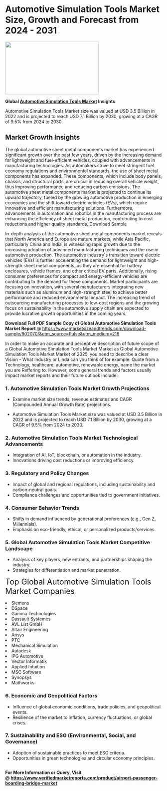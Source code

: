 <H1>Automotive Simulation Tools Market Size, Growth and Forecast from 2024 - 2031</H1><img class="aligncenter size-medium wp-image-584254" src="https://thirdeyenews.in/wp-content/uploads/2024/09/Global-Market-Research-300x168.jpeg" alt="" width="300" height="168" /><p><strong>Global&nbsp;<a href="https://www.marketsizeandtrends.com/download-sample/802070/&amp;utm_source=Pulse&amp;utm_medium=218">Automotive Simulation Tools Market</a> Insights</strong></p><p>Automotive Simulation Tools Market size was valued at USD 3.5 Billion in 2022 and is projected to reach USD 7.1 Billion by 2030, growing at a CAGR of 9.5% from 2024 to 2030.</p><p><h2>Market Growth Insights</h2> <p>The global automotive sheet metal components market has experienced significant growth over the past few years, driven by the increasing demand for lightweight and fuel-efficient vehicles, coupled with advancements in manufacturing technologies. As automakers strive to meet stringent fuel economy regulations and environmental standards, the use of sheet metal components has expanded. These components, which include body panels, chassis, and structural parts, are crucial in reducing overall vehicle weight, thus improving performance and reducing carbon emissions. The automotive sheet metal components market is projected to continue its upward trajectory, fueled by the growing automotive production in emerging economies and the shift toward electric vehicles (EVs), which require innovative and efficient manufacturing solutions. Furthermore, advancements in automation and robotics in the manufacturing process are enhancing the efficiency of sheet metal production, contributing to cost reductions and higher quality standards. Download Sample</p> <p>In-depth analysis of the automotive sheet metal components market reveals that North America and Europe are mature markets, while Asia Pacific, particularly China and India, is witnessing rapid growth due to the increasing adoption of advanced manufacturing techniques and the rise in automotive production. The automotive industry's transition toward electric vehicles (EVs) is further accelerating the demand for lightweight and high-strength sheet metal components, as they are essential for battery enclosures, vehicle frames, and other critical EV parts. Additionally, rising consumer preferences for compact and energy-efficient vehicles are contributing to the demand for these components. Market participants are focusing on innovation, with several manufacturers integrating new materials such as aluminum and high-strength steel to achieve better performance and reduced environmental impact. The increasing trend of outsourcing manufacturing processes to low-cost regions and the growing focus on sustainability in the automotive supply chain are expected to provide lucrative growth opportunities in the coming years. </p><p><span class=""><strong>Download Full PDF Sample Copy of Global Automotive Simulation Tools Market Report</strong> @ <a href="https://www.marketsizeandtrends.com/download-sample/802070/&amp;utm_source=Pulse&amp;utm_medium=218" target="_blank">https://www.marketsizeandtrends.com/download-sample/802070/&amp;utm_source=Pulse&amp;utm_medium=218</a></span></p><p>In order to make an accurate and perceptive description of future scope of a Global&nbsp;Automotive Simulation Tools Market Market as Global&nbsp;Automotive Simulation Tools Market Market of 2025, you need to describe a clear Vision &ndash; What Industry or Linda can you think of for example: Quote from a Technology, healthcare, automotive, renewable energy, name the market you are Reffering to. However, some general trends and factors usually impact market reports and their future outlook include:</p><h3>1.&nbsp;<strong>Automotive Simulation Tools Market Growth Projections</strong></h3><ul><li>Examine market size trends, revenue estimates and CAGR (Compounded Annual Growth Rate) projections.</li><li><p>Automotive Simulation Tools Market size was valued at USD 3.5 Billion in 2022 and is projected to reach USD 7.1 Billion by 2030, growing at a CAGR of 9.5% from 2024 to 2030.</p></li></ul><h3>2.&nbsp;<strong>Automotive Simulation Tools Market Technological Advancements</strong></h3><ul><li>Integration of AI, IoT, blockchain, or automation in the industry.</li><li>Innovations driving cost reductions or improving efficiency.</li></ul><h3>3.&nbsp;<strong>Regulatory and Policy Changes</strong></h3><ul><li>Impact of global and regional regulations, including sustainability and carbon-neutral goals.</li><li>Compliance challenges and opportunities tied to government initiatives.</li></ul><h3>4.&nbsp;<strong>Consumer Behavior Trends</strong></h3><ul><li>Shifts in demand influenced by generational preferences (e.g., Gen Z, Millennials).</li><li>Emphasis on eco-friendly, ethical, or personalized products/services.</li></ul><h3>5.&nbsp;<strong>Global Automotive Simulation Tools Market Competitive Landscape</strong></h3><ul><li>Analysis of key players, new entrants, and partnerships shaping the industry.</li><li>Strategies for differentiation and market penetration.</li></ul><p data-pm-slice="1 1 []"><span style="color: inherit; font-family: inherit; font-size: 25px;">Top Global Automotive Simulation Tools Market Companies</span></p><div class="" data-test-id=""><p><li>Siemens</li><li> DSpace</li><li> Gamma Technologies</li><li> Dassault Systemes</li><li> AVL List GmbH</li><li> Altair Engineering</li><li> Ansys</li><li> PTC</li><li> Mechanical Simulation</li><li> Autodesk</li><li> IPG Automotive</li><li> Vector Informatik</li><li> Applied Intuition</li><li> MSC Software</li><li> Synopsys</li><li> Mathworks</li></p></div><h3>6.&nbsp;<strong>Economic and Geopolitical Factors</strong></h3><ul><li>Influence of global economic conditions, trade policies, and geopolitical events.</li><li>Resilience of the market to inflation, currency fluctuations, or global crises.</li></ul><h3>7.&nbsp;<strong>Sustainability and ESG (Environmental, Social, and Governance)</strong></h3><ul><li>Adoption of sustainable practices to meet ESG criteria.</li><li>Opportunities in green technologies and circular economy principles.</li></ul><h2><strong style="font-size: 14px;">For More Information or Query, Visit @&nbsp;</strong><a style="background-color: #ffffff; font-size: 14px;" href="https://www.marketsizeandtrends.com/report/automotive-simulation-tools-market/" target="_blank">https://www.verifiedmarketreports.com/product/airport-passenger-boarding-bridge-market</a></h2>
